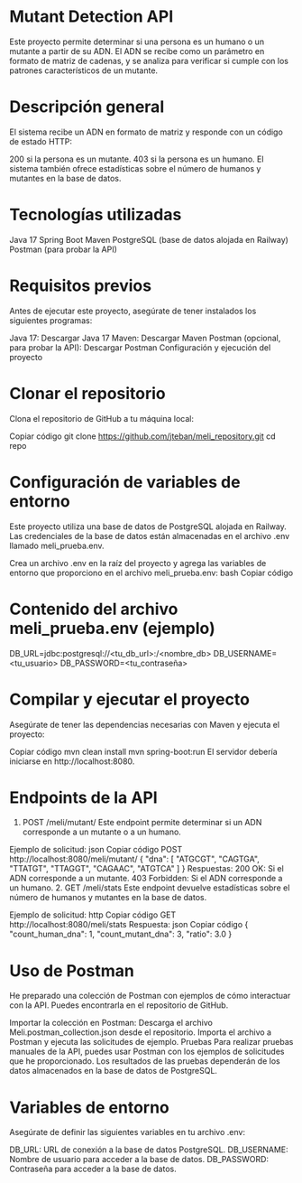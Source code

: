 # Mutant Detection API
Este proyecto permite determinar si una persona es un humano o un mutante a partir de su ADN. El ADN se recibe como un parámetro en formato de matriz de cadenas, y se analiza para verificar si cumple con los patrones característicos de un mutante.

# Descripción general
El sistema recibe un ADN en formato de matriz y responde con un código de estado HTTP:

200 si la persona es un mutante.
403 si la persona es un humano.
El sistema también ofrece estadísticas sobre el número de humanos y mutantes en la base de datos.

# Tecnologías utilizadas
Java 17
Spring Boot
Maven
PostgreSQL (base de datos alojada en Railway)
Postman (para probar la API)
# Requisitos previos
Antes de ejecutar este proyecto, asegúrate de tener instalados los siguientes programas:

Java 17: Descargar Java 17
Maven: Descargar Maven
Postman (opcional, para probar la API): Descargar Postman
Configuración y ejecución del proyecto

# Clonar el repositorio

Clona el repositorio de GitHub a tu máquina local:

Copiar código
git clone https://github.com/jteban/meli_repository.git
cd repo

# Configuración de variables de entorno

Este proyecto utiliza una base de datos de PostgreSQL alojada en Railway. Las credenciales de la base de datos están almacenadas en el archivo .env llamado meli_prueba.env.

Crea un archivo .env en la raíz del proyecto y agrega las variables de entorno que proporciono en el archivo meli_prueba.env:
bash
Copiar código
# Contenido del archivo meli_prueba.env (ejemplo)
DB_URL=jdbc:postgresql://<tu_db_url>:<puerto>/<nombre_db>
DB_USERNAME=<tu_usuario>
DB_PASSWORD=<tu_contraseña>

# Compilar y ejecutar el proyecto

Asegúrate de tener las dependencias necesarias con Maven y ejecuta el proyecto:

Copiar código
mvn clean install
mvn spring-boot:run
El servidor debería iniciarse en http://localhost:8080.

# Endpoints de la API
1. POST /meli/mutant/
   Este endpoint permite determinar si un ADN corresponde a un mutante o a un humano.

Ejemplo de solicitud:
json
Copiar código
POST http://localhost:8080/meli/mutant/
{
"dna": [
"ATGCGT",
"CAGTGA",
"TTATGT",
"TTAGGT",
"CAGAAC",
"ATGTCA"
]
}
Respuestas:
200 OK: Si el ADN corresponde a un mutante.
403 Forbidden: Si el ADN corresponde a un humano.
2. GET /meli/stats
   Este endpoint devuelve estadísticas sobre el número de humanos y mutantes en la base de datos.

Ejemplo de solicitud:
http
Copiar código
GET http://localhost:8080/meli/stats
Respuesta:
json
Copiar código
{
"count_human_dna": 1,
"count_mutant_dna": 3,
"ratio": 3.0
}
# Uso de Postman
He preparado una colección de Postman con ejemplos de cómo interactuar con la API. Puedes encontrarla en el repositorio de GitHub.

Importar la colección en Postman:
Descarga el archivo Meli.postman_collection.json desde el repositorio.
Importa el archivo a Postman y ejecuta las solicitudes de ejemplo.
Pruebas
Para realizar pruebas manuales de la API, puedes usar Postman con los ejemplos de solicitudes que he proporcionado. Los resultados de las pruebas dependerán de los datos almacenados en la base de datos de PostgreSQL.

# Variables de entorno
Asegúrate de definir las siguientes variables en tu archivo .env:

DB_URL: URL de conexión a la base de datos PostgreSQL.
DB_USERNAME: Nombre de usuario para acceder a la base de datos.
DB_PASSWORD: Contraseña para acceder a la base de datos.
